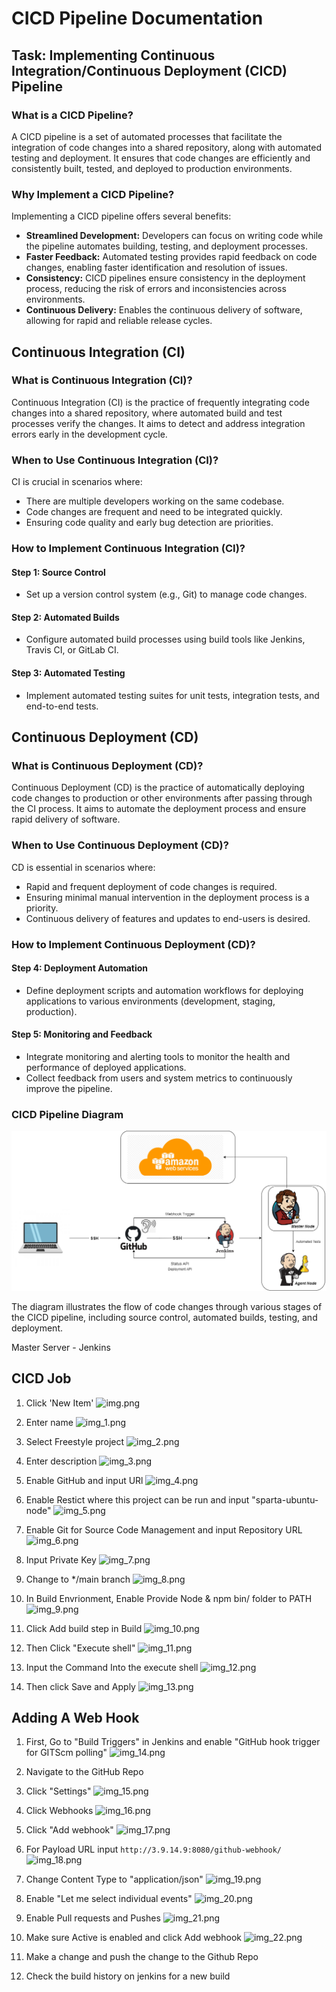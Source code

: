 # CICD Pipeline Documentation

## Task: Implementing Continuous Integration/Continuous Deployment (CICD) Pipeline

### What is a CICD Pipeline?

A CICD pipeline is a set of automated processes that facilitate the integration of code changes into a shared repository, along with automated testing and deployment. It ensures that code changes are efficiently and consistently built, tested, and deployed to production environments.

### Why Implement a CICD Pipeline?

Implementing a CICD pipeline offers several benefits:
- **Streamlined Development:** Developers can focus on writing code while the pipeline automates building, testing, and deployment processes.
- **Faster Feedback:** Automated testing provides rapid feedback on code changes, enabling faster identification and resolution of issues.
- **Consistency:** CICD pipelines ensure consistency in the deployment process, reducing the risk of errors and inconsistencies across environments.
- **Continuous Delivery:** Enables the continuous delivery of software, allowing for rapid and reliable release cycles.

## Continuous Integration (CI)

### What is Continuous Integration (CI)?

Continuous Integration (CI) is the practice of frequently integrating code changes into a shared repository, where automated build and test processes verify the changes. It aims to detect and address integration errors early in the development cycle.

### When to Use Continuous Integration (CI)?

CI is crucial in scenarios where:
- There are multiple developers working on the same codebase.
- Code changes are frequent and need to be integrated quickly.
- Ensuring code quality and early bug detection are priorities.

### How to Implement Continuous Integration (CI)?

#### Step 1: Source Control
- Set up a version control system (e.g., Git) to manage code changes.

#### Step 2: Automated Builds
- Configure automated build processes using build tools like Jenkins, Travis CI, or GitLab CI.

#### Step 3: Automated Testing
- Implement automated testing suites for unit tests, integration tests, and end-to-end tests.

## Continuous Deployment (CD)

### What is Continuous Deployment (CD)?

Continuous Deployment (CD) is the practice of automatically deploying code changes to production or other environments after passing through the CI process. It aims to automate the deployment process and ensure rapid delivery of software.

### When to Use Continuous Deployment (CD)?

CD is essential in scenarios where:
- Rapid and frequent deployment of code changes is required.
- Ensuring minimal manual intervention in the deployment process is a priority.
- Continuous delivery of features and updates to end-users is desired.

### How to Implement Continuous Deployment (CD)?

#### Step 4: Deployment Automation
- Define deployment scripts and automation workflows for deploying applications to various environments (development, staging, production).

#### Step 5: Monitoring and Feedback
- Integrate monitoring and alerting tools to monitor the health and performance of deployed applications.
- Collect feedback from users and system metrics to continuously improve the pipeline.

### CICD Pipeline Diagram


![CICD Pipeline Diagram](images/CICD.png)

The diagram illustrates the flow of code changes through various stages of the CICD pipeline, including source control, automated builds, testing, and deployment.

Master Server - Jenkins

## CICD Job


1. Click 'New Item'
![img.png](img.png)

2. Enter name
![img_1.png](img_1.png)

3. Select Freestyle project
![img_2.png](img_2.png)

4. Enter description
![img_3.png](img_3.png)

5. Enable GitHub and input URl
![img_4.png](img_4.png)

6. Enable Restict where this project can be run and input "sparta-ubuntu-node"
![img_5.png](img_5.png)

7. Enable Git for Source Code Management and input Repository URL
![img_6.png](img_6.png)

8. Input Private Key
![img_7.png](img_7.png)

9. Change to */main branch
![img_8.png](img_8.png)

10. In Build Envrionment, Enable Provide Node & npm bin/ folder to PATH
![img_9.png](img_9.png)

11. Click Add build step in Build
![img_10.png](img_10.png)

12. Then Click "Execute shell"
![img_11.png](img_11.png)

13. Input the Command Into the execute shell
![img_12.png](img_12.png)

14. Then click Save and Apply
![img_13.png](img_13.png)

## Adding A Web Hook

1. First, Go to "Build Triggers" in Jenkins and enable "GitHub hook trigger for GITScm polling"
![img_14.png](img_14.png)

2. Navigate to the GitHub Repo

3. Click "Settings"
![img_15.png](img_15.png)

4. Click Webhooks
![img_16.png](img_16.png)

5. Click "Add webhook"
![img_17.png](img_17.png)

6. For Payload URL input `http://3.9.14.9:8080/github-webhook/`
![img_18.png](img_18.png)

7. Change Content Type to "application/json"
![img_19.png](img_19.png)

8. Enable "Let me select individual events"
![img_20.png](img_20.png)

9. Enable Pull requests and Pushes
![img_21.png](img_21.png)

10. Make sure Active is enabled and click Add webhook
![img_22.png](img_22.png)

11. Make a change and push the change to the Github Repo

12. Check the build history on jenkins for a new build
